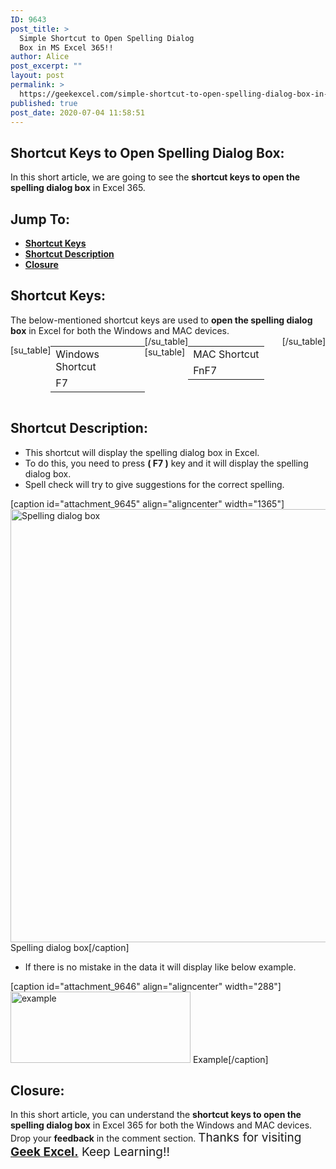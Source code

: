```yaml
---
ID: 9643
post_title: >
  Simple Shortcut to Open Spelling Dialog
  Box in MS Excel 365!!
author: Alice
post_excerpt: ""
layout: post
permalink: >
  https://geekexcel.com/simple-shortcut-to-open-spelling-dialog-box-in-ms-excel-365/
published: true
post_date: 2020-07-04 11:58:51
---
```

<h2>Shortcut Keys to Open Spelling Dialog Box:</h2>
In this short article, we are going to see the <strong>shortcut keys to open the spelling dialog box</strong> in Excel 365.
<h2>Jump To:</h2>
<ul>
 	<li><strong><a href="#1">Shortcut Keys</a></strong></li>
 	<li><strong><a href="#2">Shortcut Description</a></strong></li>
 	<li><strong><a href="#3">Closure</a></strong></li>
</ul>
<h2 id="1">Shortcut Keys:</h2>
The below-mentioned shortcut keys are used to <strong>open the spelling dialog box</strong> in Excel for both the Windows and MAC devices.
<div style="display: flex;">

[su_table]
<table>
<tbody>
<tr>
<td>Windows Shortcut</td>
</tr>
<tr>
<td style="display: flex;"><span class="key-flex"><span class="win-key"><span class="custom-span-key">F7</span></span></span></td>
</tr>
</tbody>
</table>
[/su_table]
[su_table]
<table style="float: right;">
<tbody>
<tr>
<td>MAC Shortcut</td>
</tr>
<tr>
<td style="display: flex;"><span class="key-flex"><span class="mac-key"><span class="custom-span-key">Fn</span></span></span><span class="key-flex"><span class="mac-key"><span class="custom-span-key">F7</span></span></span></td>
</tr>
</tbody>
</table>
[/su_table]

</div>
<h2 id="2">Shortcut Description:</h2>
<ul>
 	<li>This shortcut will display the spelling dialog box in Excel.</li>
 	<li>To do this, you need to press <strong>( F7 )</strong> key and it will display the spelling dialog box.</li>
 	<li>Spell check will try to give suggestions for the correct spelling.</li>
</ul>
[caption id="attachment_9645" align="aligncenter" width="1365"]<img class="size-full wp-image-9645" src="https://geekexcel.com/wp-content/uploads/2020/07/ezgif.com-optimize-2020-07-04T112203.310.gif" alt="Spelling dialog box" width="1365" height="693" /> Spelling dialog box[/caption]
<ul>
 	<li>If there is no mistake in the data it will display like below example.</li>
</ul>
[caption id="attachment_9646" align="aligncenter" width="288"]<img class="size-full wp-image-9646" src="https://geekexcel.com/wp-content/uploads/2020/07/Screenshot_17.png" alt="example" width="288" height="114" /> Example[/caption]
<h2 id="3">Closure:</h2>
In this short article, you can understand the <strong>shortcut keys to open the spelling dialog box</strong> in Excel 365 for both the Windows and MAC devices. Drop your <strong>feedback</strong> in the comment section. <span style="font-size: 19px;">Thanks for visiting <strong><a href="https://geekexcel.com/">Geek Excel.</a></strong> Keep Learning!!</span>